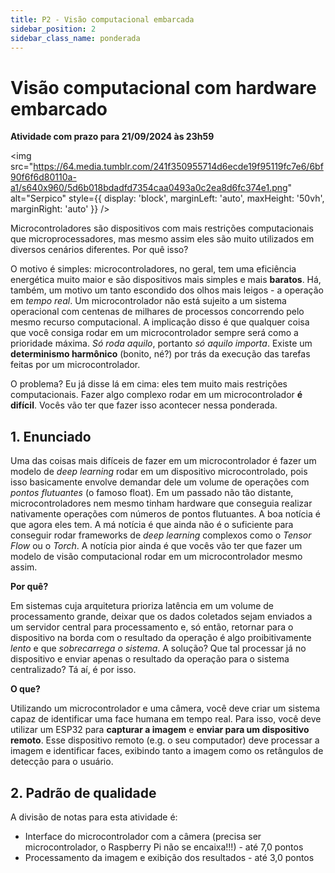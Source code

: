 ```yaml
---
title: P2 - Visão computacional embarcada
sidebar_position: 2
sidebar_class_name: ponderada
---
```


# Visão computacional com hardware embarcado

**Atividade com prazo para 21/09/2024 às 23h59**

<img 
  src="https://64.media.tumblr.com/241f350955714d6ecde19f95119fc7e6/6bf90f6f6d80110a-a1/s640x960/5d6b018bdadfd7354caa0493a0c2ea8d6fc374e1.png"
  alt="Serpico"
  style={{ 
    display: 'block',
    marginLeft: 'auto',
    maxHeight: '50vh',
    marginRight: 'auto'
  }} 
/>
<br/>


Microcontroladores são dispositivos com mais restrições computacionais que
microprocessadores, mas mesmo assim eles são muito utilizados em diversos
cenários diferentes. Por quê isso?

O motivo é simples: microcontroladores, no geral, tem uma eficiência energética
muito maior e são dispositivos mais simples e mais **baratos**. Há, também, um
motivo um tanto escondido dos olhos mais leigos - a operação em *tempo real*.
Um microcontrolador não está sujeito a um sistema operacional com centenas de
milhares de processos concorrendo pelo mesmo recurso computacional. A
implicação disso é que qualquer coisa que você consiga rodar em um
microcontrolador sempre será como a prioridade máxima. *Só roda aquilo*,
portanto *só aquilo importa*. Existe um **determinismo harmônico** (bonito,
né?) por trás da execução das tarefas feitas por um microcontrolador.

O problema? Eu já disse lá em cima: eles tem muito mais restrições
computacionais. Fazer algo complexo rodar em um microcontrolador **é difícil**.
Vocês vão ter que fazer isso acontecer nessa ponderada.

## 1. Enunciado

Uma das coisas mais difíceis de fazer em um microcontrolador é fazer um modelo
de *deep learning* rodar em um dispositivo microcontrolado, pois isso
basicamente envolve demandar dele um volume de operações com *pontos
flutuantes* (o famoso float). Em um passado não tão distante,
microcontroladores nem mesmo tinham hardware que conseguia realizar nativamente
operações com números de pontos flutuantes. A boa notícia é que agora eles tem.
A má notícia é que ainda não é o suficiente para conseguir rodar frameworks de
*deep learning* complexos como o *Tensor Flow* ou o *Torch*. A notícia pior
ainda é que vocês vão ter que fazer um modelo de visão computacional rodar em
um microcontrolador mesmo assim.

**Por quê?**

Em sistemas cuja arquitetura prioriza latência em um volume de processamento
grande, deixar que os dados coletados sejam enviados a um servidor central para
processamento e, só então, retornar para o dispositivo na borda com o resultado
da operação é algo proibitivamente *lento* e que *sobrecarrega o sistema*. A
solução? Que tal processar já no dispositivo e enviar apenas o resultado da
operação para o sistema centralizado? Tá aí, é por isso.

**O que?**

Utilizando um microcontrolador e uma câmera, você deve criar um sistema capaz
de identificar uma face humana em tempo real. Para isso, você deve utilizar um
ESP32 para **capturar a imagem** e **enviar para um dispositivo remoto**. Esse
dispositivo remoto (e.g. o seu computador) deve processar a imagem e
identificar faces, exibindo tanto a imagem como os retângulos de detecção para
o usuário.

## 2. Padrão de qualidade

A divisão de notas para esta atividade é:

* Interface do microcontrolador com a câmera (precisa ser microcontrolador, o
  Raspberry Pi não se encaixa!!!) - até 7,0 pontos
* Processamento da imagem e exibição dos resultados - até 3,0 pontos

